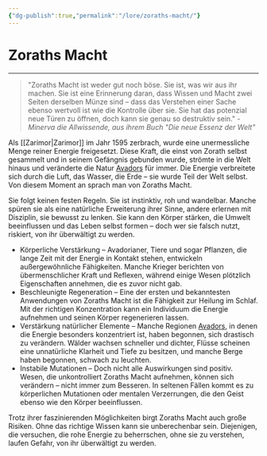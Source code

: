 ```yaml
---
{"dg-publish":true,"permalink":"/lore/zoraths-macht/"}
---
```


# Zoraths Macht
---
>"Zoraths Macht ist weder gut noch böse. Sie ist, was wir aus ihr machen. Sie ist eine Erinnerung daran, dass Wissen und Macht zwei Seiten derselben Münze sind – dass das Verstehen einer Sache ebenso wertvoll ist wie die Kontrolle über sie. Sie hat das potenzial neue Türen zu öffnen, doch kann sie genau so destruktiv sein." - *Minerva die Allwissende, aus ihrem Buch "Die neue Essenz der Welt"*

Als [[Zarimor\|Zarimor]] im Jahr 1595 zerbrach, wurde eine unermessliche Menge reiner Energie freigesetzt. Diese Kraft, die einst von Zorath selbst gesammelt und in seinem Gefängnis gebunden wurde, strömte in die Welt hinaus und veränderte die Natur [Avadors](Avador) für immer. Die Energie verbreitete sich durch die Luft, das Wasser, die Erde – sie wurde Teil der Welt selbst. Von diesem Moment an sprach man von Zoraths Macht.

Sie folgt keinen festen Regeln. Sie ist instinktiv, roh und wandelbar. Manche spüren sie als eine natürliche Erweiterung ihrer Sinne, andere erlernen mit Disziplin, sie bewusst zu lenken. Sie kann den Körper stärken, die Umwelt beeinflussen und das Leben selbst formen – doch wer sie falsch nutzt, riskiert, von ihr überwältigt zu werden.

- Körperliche Verstärkung – Avadorianer, Tiere und sogar Pflanzen, die lange Zeit mit der Energie in Kontakt stehen, entwickeln außergewöhnliche Fähigkeiten. Manche Krieger berichten von übermenschlicher Kraft und Reflexen, während einige Wesen plötzlich Eigenschaften annehmen, die es zuvor nicht gab.
- Beschleunigte Regeneration – Eine der ersten und bekanntesten Anwendungen von Zoraths Macht ist die Fähigkeit zur Heilung im Schlaf. Mit der richtigen Konzentration kann ein Individuum die Energie aufnehmen und seinen Körper regenerieren lassen.
- Verstärkung natürlicher Elemente – Manche Regionen [Avadors](Avador), in denen die Energie besonders konzentriert ist, haben begonnen, sich drastisch zu verändern. Wälder wachsen schneller und dichter, Flüsse scheinen eine unnatürliche Klarheit und Tiefe zu besitzen, und manche Berge haben begonnen, schwach zu leuchten.
- Instabile Mutationen – Doch nicht alle Auswirkungen sind positiv. Wesen, die unkontrolliert Zoraths Macht aufnehmen, können sich verändern – nicht immer zum Besseren. In seltenen Fällen kommt es zu körperlichen Mutationen oder mentalen Verzerrungen, die den Geist ebenso wie den Körper beeinflussen.

Trotz ihrer faszinierenden Möglichkeiten birgt Zoraths Macht auch große Risiken. Ohne das richtige Wissen kann sie unberechenbar sein. Diejenigen, die versuchen, die rohe Energie zu beherrschen, ohne sie zu verstehen, laufen Gefahr, von ihr überwältigt zu werden.

